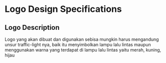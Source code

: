 # Logo Design Specifications

## Logo Description

Logo yang akan dibuat dan digunakan sebisa mungkin harus mengandung unsur traffic-light nya, baik itu menyimbolkan lampu lalu lintas maupun menggunakan warna yang terdapat di lampu lalu lintas yaitu merah, kuning, hijau
